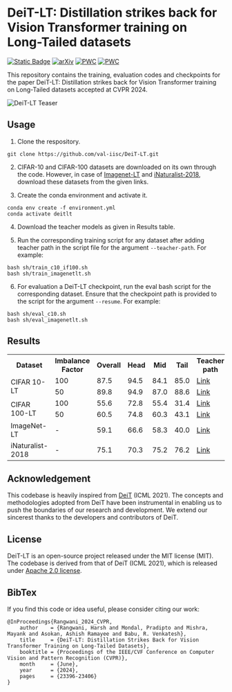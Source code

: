 # DeiT-LT: Distillation strikes back for Vision Transformer training on Long-Tailed datasets

[![Static Badge](https://img.shields.io/badge/CVPR_24-DeiT_LT)](https://openaccess.thecvf.com/content/CVPR2024/papers/Rangwani_DeiT-LT_Distillation_Strikes_Back_for_Vision_Transformer_Training_on_Long-Tailed_CVPR_2024_paper.pdf)
[![arXiv](https://img.shields.io/badge/arXiv-2404.02900-b31b1b.svg)](https://arxiv.org/abs/2404.02900)
[![PWC](https://img.shields.io/endpoint.svg?url=https://paperswithcode.com/badge/deit-lt-distillation-strikes-back-for-vision/long-tail-learning-on-cifar-10-lt-r-50)](https://paperswithcode.com/sota/long-tail-learning-on-cifar-10-lt-r-50?p=deit-lt-distillation-strikes-back-for-vision)
[![PWC](https://img.shields.io/endpoint.svg?url=https://paperswithcode.com/badge/deit-lt-distillation-strikes-back-for-vision/long-tail-learning-on-cifar-10-lt-r-100)](https://paperswithcode.com/sota/long-tail-learning-on-cifar-10-lt-r-100?p=deit-lt-distillation-strikes-back-for-vision)

This repository contains the training, evaluation codes and checkpoints for the paper DeiT-LT: Distillation strikes back for Vision Transformer training on Long-Tailed datasets accepted at CVPR 2024. <br>


![DeiT-LT Teaser](static/DeiT-LT-Teaser.jpeg)
<!-- 
## Effect of distillation in DeiT-LT
![DeiT-LT Analysis](static/analysis.png)

A. We train DeiT-B with teachers trained on in-distribution images (RegNetY-16GF) and
out-of-distribution images (ResNet32). The out-of-distribution distillation leads to diverse experts, which become more diverse with deferred
re-weighting on the distillation token (DRW).

B. We plot the Mean Attention Distance for the patches across the early self attention block
1 (solid) and block 2 (dashed) for baselines, where we find that DeiT-LT leads to highly local and generalizable features.

C. We show the
rank of features for DIST token, where we demonstrate that students trained with SAM are more low-rank in comparison to baselines -->



## Usage

1. Clone the respository.
```
git clone https://github.com/val-iisc/DeiT-LT.git
```

2. CIFAR-10 and CIFAR-100 datasets are downloaded on its own through the code. However, in case of [Imagenet-LT](http://image-net.org/) and [iNaturalist-2018](https://github.com/visipedia/inat_comp/tree/master/2018), download these datasets from the given links.

3. Create the conda environment and activate it.

```
conda env create -f environment.yml
conda activate deitlt
```

4. Download the teacher models as given in Results table.

5. Run the corresponding training script for any dataset after adding teacher path in the script file for the argument `--teacher-path`. For example:
```
bash sh/train_c10_if100.sh
bash sh/train_imagenetlt.sh
```

6. For evaluation a DeiT-LT checkpoint, run the eval bash script for the corresponding dataset. Ensure that the checkpoint path is provided to the script for the argument `--resume`. For example: 
```
bash sh/eval_c10.sh
bash sh/eval_imagenetlt.sh
```

## Results

<table>
<tr>
<th>Dataset</th>
<th>Imbalance Factor</th>
<th>Overall</th>
<th>Head</th>
<th>Mid</th>
<th>Tail</th>
<th>Teacher path</th>
<th>Student path</th>
</tr>
<tr>
<td rowspan="2">CIFAR 10-LT</td>
<td>100</td>
<td>87.5</td>
<td>94.5</td>
<td>84.1</td>
<td>85.0</td>
<td><a href="https://api.wandb.ai/artifactsV2/default/pradipto611/QXJ0aWZhY3Q6Nzk3NzA4NTEx/3d5f8683cecaf84b2e4130f4f9d1f192/paco_sam_ckpt_cf10_if100.pth.tar">Link</a></td>
<td><a href="https://api.wandb.ai/artifactsV2/default/pradipto611/QXJ0aWZhY3Q6Nzk3NzA4NTEx/574dab8b51e97a8fca2b88d9f42e53c5/deit_base_distilled_patch16_224_resnet32_1200_CIFAR10LT_imb100_128_%5Bpaco_sam_teacher%5D_best_checkpoint.pth">Link</a></td>
</tr>
<tr>
<td>50</td>
<td>89.8</td>
<td>94.9</td>
<td>87.0</td>
<td>88.6</td>
<td><a href="https://api.wandb.ai/artifactsV2/default/pradipto611/QXJ0aWZhY3Q6Nzk3NzA4NTEx/fc15814c0ce158e6987110b256248e18/paco_sam_ckpt_cf10_if50.pth.tar">Link</a></td>
<td><a href="https://api.wandb.ai/artifactsV2/default/pradipto611/QXJ0aWZhY3Q6Nzk3NzA4NTEx/a1ee5cb061bb9e888dc54d84fa183a58/deit_base_distilled_patch16_224_resnet32_1200_CIFAR10LT_imb50_256_%5BIF50_paco_sam%5D_best_checkpoint.pth">Link</a></td>
</tr>
<tr>
<td rowspan="2">CIFAR 100-LT</td>
<td>100</td>
<td>55.6</td>
<td>72.8</td>
<td>55.4</td>
<td>31.4</td>
<td><a href="https://api.wandb.ai/artifactsV2/default/pradipto611/QXJ0aWZhY3Q6Nzk3NzA4NTEx/fc4a80f43013c11729e28426b64ef70b/cifar100_paco_sam_if100.pth.tar">Link</a></td>
<td><a href="https://api.wandb.ai/artifactsV2/default/pradipto611/QXJ0aWZhY3Q6Nzk3NzA4NTEx/cf0bdaca962d76f5d79be436478cfd5d/deit_base_distilled_patch16_224_resnet32_1200_CIFAR100LT_imb100_128_%5Bpaco_sam_teacher%5D_best_checkpoint.pth">Link</a></td>
</tr>
<tr>
<td>50</td>
<td>60.5</td>
<td>74.8</td>
<td>60.3</td>
<td>43.1</td>
<td><a href="https://api.wandb.ai/artifactsV2/default/pradipto611/QXJ0aWZhY3Q6Nzk3NzA4NTEx/f32d7dd157a9b2b27ff60f1900769ce0/cifar100_paco_sam_if50.pth.tar">Link</a></td>
<td><a href="https://api.wandb.ai/artifactsV2/default/pradipto611/QXJ0aWZhY3Q6Nzk3NzA4NTEx/69282bd245c8510b6edda1abb9459682/deit_base_distilled_patch16_224_resnet32_1200_CIFAR100LT_imb50_128_%5BIF50_paco_sam_teacher_cf100%5D_best_checkpoint.pth">Link</a></td>
</tr>
<tr>
<td>ImageNet-LT</td>
<td>-</td>
<td>59.1</td>
<td>66.6</td>
<td>58.3</td>
<td>40.0</td>
<td><a href="https://api.wandb.ai/artifactsV2/default/pradipto611/QXJ0aWZhY3Q6Nzk3Njk4NTk4/9bae08b41c6c4416e21e8250a955cdda/imagenetlt_paco_sam.pth.tar">Link</a></td>
<td><a href="https://api.wandb.ai/artifactsV2/default/pradipto611/QXJ0aWZhY3Q6Nzk3Njk4NTk4/79821d09b6603bdea5a18d957fd38b99/deit_base_distilled_patch16_224_resnet50_1400_IMAGENETLT_128_%5Bnew_paco_sam_teacher_flashv2%5D_best_checkpoint.pth">Link</a></td>
</tr>
<tr>
<td>iNaturalist-2018</td>
<td>-</td>
<td>75.1</td>
<td>70.3</td>
<td>75.2</td>
<td>76.2</td>
<td><a href="https://api.wandb.ai/artifactsV2/default/pradipto611/QXJ0aWZhY3Q6Nzk3Njk4NTk4/9db822ec842c5d6c6ada53ce686fe9a7/inat_paco_sam.pth.tar">Link</a></td>
<td><a href="https://api.wandb.ai/artifactsV2/default/pradipto611/QXJ0aWZhY3Q6Nzk3Njk4NTk4/5d643af66f1ca8f49de3ef6606166103/deit_base_distilled_patch16_224_resnet50_1000_INAT18_128_%5Bpaco_sam_teacher_long_schedule%5D_best_checkpoint.pth">Link</a></td>
</tr>
</table>


## Acknowledgement
This codebase is heavily inspired from [DeiT](https://github.com/facebookresearch/deit) (ICML 2021). The concepts and methodologies adopted from DeiT have been instrumental in enabling us to push the boundaries of our research and development. We extend our sincerest thanks to the developers and contributors of DeiT. 

## License
DeiT-LT is an open-source project released under the MIT license (MIT). The codebase is derived from that of DeiT (ICML 2021), which is released under [Apache 2.0 license](https://github.com/val-iisc/DeiT-LT/blob/main/LICENSE-FACEBOOK).

## BibTex
If you find this code or idea useful, please consider citing our work:
```
@InProceedings{Rangwani_2024_CVPR,
    author    = {Rangwani, Harsh and Mondal, Pradipto and Mishra, Mayank and Asokan, Ashish Ramayee and Babu, R. Venkatesh},
    title     = {DeiT-LT: Distillation Strikes Back for Vision Transformer Training on Long-Tailed Datasets},
    booktitle = {Proceedings of the IEEE/CVF Conference on Computer Vision and Pattern Recognition (CVPR)},
    month     = {June},
    year      = {2024},
    pages     = {23396-23406}
}
```
 
 
 
 

